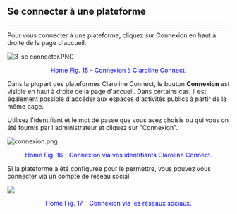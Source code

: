 ## Se connecter à une plateforme

---

Pour vous connecter à une plateforme, cliquez sur Connexion en haut à droite de la page d'accueil.

![3-se connecter.PNG](http://www.claroline.net/uploads/custom/images/1516.png)

<p style="text-align: center; color: blue">Home Fig. 15 - Connexion à Claroline Connect.</p>

Dans la plupart des plateformes Claroline Connect, le bouton **Connexion** est visible en haut à droite de la page d'accueil. Dans certains cas, il est également possible d'accéder aux espaces d'activités publics à partir de la même page.

Utilisez l'identifiant et le mot de passe que vous avez choisis ou qui vous on été fournis par l'administrateur et cliquez sur "Connexion".

![connexion.png](http://www.claroline.net/uploads/custom/images/1846.png)

<p style="text-align: center; color: blue">Home Fig. 16 - Connexion via vos identifiants Claroline Connect.</p>

Si la plateforme a été configurée pour le permettre, vous pouvez vous connecter via un compte de réseau social.

![](images/connexions-reseaux-sociaux.png)

<p style="text-align: center; color: blue">Home Fig. 17 - Connexion via les réseaux sociaux.</p>

